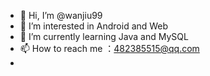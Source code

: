 - 👋 Hi, I’m @wanjiu99
- 👀 I’m interested in Android and Web
- 🌱 I’m currently learning Java and MySQL
- 📫 How to reach me ：482385515@qq.com
- 

<!---
wanjiu99/wanjiu99 is a ✨ special ✨ repository because its `README.md` (this file) appears on your GitHub profile.
You can click the Preview link to take a look at your changes.
--->
